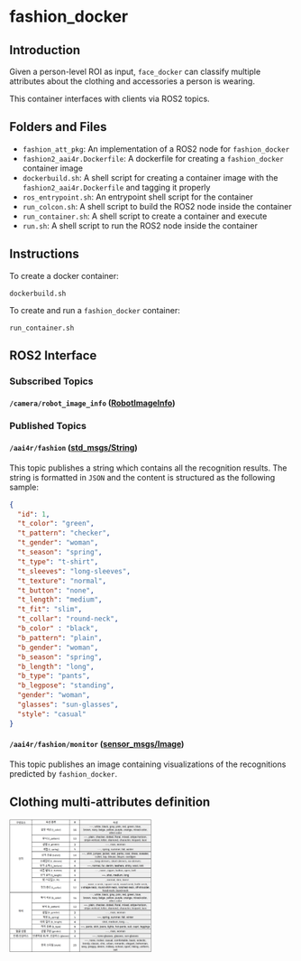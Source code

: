 # fashion_docker

## Introduction

Given a person-level ROI as input, ``face_docker`` can classify multiple attributes about the clothing and accessories a person is wearing.

This container interfaces with clients via ROS2 topics.

## Folders and Files

- ``fashion_att_pkg``: An implementation of a ROS2 node for ``fashion_docker``
- ``fashion2_aai4r.Dockerfile``: A dockerfile for creating a ``fashion_docker`` container image
- ``dockerbuild.sh``: A shell script for creating a container image with the ``fashion2_aai4r.Dockerfile`` and tagging it properly
- ``ros_entrypoint.sh``: An entrypoint shell script for the container
- ``run_colcon.sh``: A shell script to build the ROS2 node inside the container
- ``run_container.sh``: A shell script to create a container and execute
- ``run.sh``: A shell script to run the ROS2 node inside the container

## Instructions

To create a docker container:

```
dockerbuild.sh
```

To create and run a ``fashion_docker`` container:

```
run_container.sh
```

## ROS2 Interface

### Subscribed Topics

#### ``/camera/robot_image_info`` ([RobotImageInfo](https://github.com/aai4r/ai-containers/blob/main/aai4r_edge_interfaces/msg/RobotImageInfo.msg))


### Published Topics

#### ``/aai4r/fashion`` ([std_msgs/String](https://github.com/ros2/common_interfaces/blob/humble/std_msgs/msg/String.msg))

This topic publishes a string which contains all the recognition results. The string is formatted in ``JSON`` and the content is structured as the following sample:

```json
{
  "id": 1, 
  "t_color": "green", 
  "t_pattern": "checker",
  "t_gender": "woman",
  "t_season": "spring",
  "t_type": "t-shirt",
  "t_sleeves": "long-sleeves",
  "t_texture": "normal",
  "t_button": "none",
  "t_length": "medium",
  "t_fit": "slim",
  "t_collar": "round-neck",
  "b_color" : "black",
  "b_pattern": "plain",
  "b_gender": "woman",
  "b_season": "spring",
  "b_length": "long",
  "b_type": "pants",
  "b_legpose": "standing",
  "gender": "woman",
  "glasses": "sun-glasses",
  "style": "casual"
}
```

#### ``/aai4r/fashion/monitor`` ([sensor_msgs/Image](https://github.com/ros2/common_interfaces/blob/humble/sensor_msgs/msg/Image.msg))


This topic publishes an image containing visualizations of the recognitions predicted by ``fashion_docker``.

## Clothing multi-attributes definition
<img src="f_attributes.png" width="50%" height="50%" title="px(픽셀) 크기 설정" alt="Demo_image"></img>
